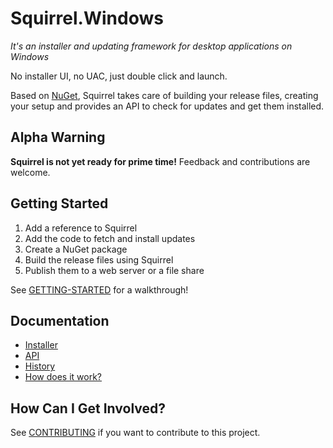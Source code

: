 # Squirrel.Windows

_It's an installer and updating framework for desktop applications on Windows_

No installer UI, no UAC, just double click and launch.

Based on [NuGet](http://docs.nuget.org/), Squirrel takes care of building your release files, creating your setup and provides an API to check for updates and get them installed.

## Alpha Warning

**Squirrel is not yet ready for prime time!** Feedback and contributions are welcome.

## Getting Started

1. Add a reference to Squirrel
2. Add the code to fetch and install updates
3. Create a NuGet package
3. Build the release files using Squirrel
4. Publish them to a web server or a file share

See [GETTING-STARTED](doc/GETTING-STARTED.md) for a walkthrough!

## Documentation

* [Installer](doc/INSTALLER.md)
* [API](doc/API.md)
* [History](doc/HISTORY.md)
* [How does it work?](doc/HOW-DOES-IT-WORK.md)

## How Can I Get Involved?

See [CONTRIBUTING](doc/CONTRIBUTING.md) if you want to contribute to this project.
